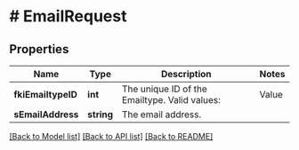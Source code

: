 # # EmailRequest

## Properties

Name | Type | Description | Notes
------------ | ------------- | ------------- | -------------
**fkiEmailtypeID** | **int** | The unique ID of the Emailtype.  Valid values:  |Value|Description| |-|-| |1|Office| |2|Home| | 
**sEmailAddress** | **string** | The email address. | 

[[Back to Model list]](../../README.md#documentation-for-models) [[Back to API list]](../../README.md#documentation-for-api-endpoints) [[Back to README]](../../README.md)


